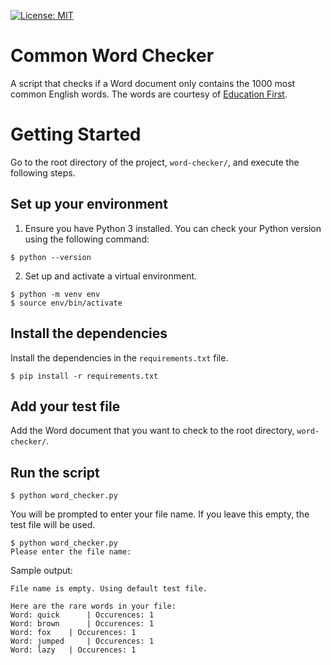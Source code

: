 [![License: MIT](https://img.shields.io/badge/License-MIT-yellow.svg)](https://opensource.org/licenses/MIT)

# Common Word Checker

A script that checks if a Word document only contains the 1000 most common English words. The words are courtesy of [Education First](https://www.ef.com/wwen/english-resources/english-vocabulary/top-1000-words/).

# Getting Started
Go to the root directory of the project, `word-checker/`, and execute the following steps. 

## Set up your environment

1. Ensure you have Python 3 installed. You can check your Python version using the following command:
```
$ python --version
```

2. Set up and activate a virtual environment.
```
$ python -m venv env
$ source env/bin/activate
```

## Install the dependencies

Install the dependencies in the `requirements.txt` file.
```
$ pip install -r requirements.txt
```

## Add your test file

Add the Word document that you want to check to the root directory, `word-checker/`.

## Run the script

```
$ python word_checker.py
```

You will be prompted to enter your file name. If you leave this empty, the test file will be used.
```
$ python word_checker.py
Please enter the file name:
```

Sample output:
```
File name is empty. Using default test file.

Here are the rare words in your file:
Word: quick 	 | Occurences: 1
Word: brown 	 | Occurences: 1
Word: fox 	 | Occurences: 1
Word: jumped 	 | Occurences: 1
Word: lazy 	 | Occurences: 1
```
